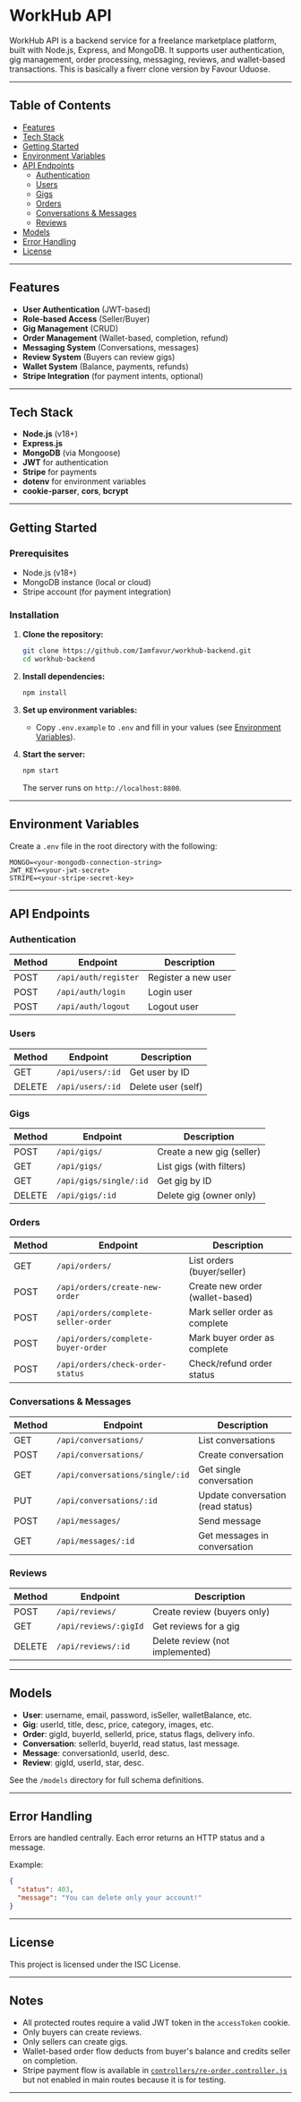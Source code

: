 # WorkHub API

WorkHub API is a backend service for a freelance marketplace platform, built with Node.js, Express, and MongoDB. It supports user authentication, gig management, order processing, messaging, reviews, and wallet-based transactions.
This is basically a fiverr clone version by Favour Uduose.

---

## Table of Contents

- [Features](#features)
- [Tech Stack](#tech-stack)
- [Getting Started](#getting-started)
- [Environment Variables](#environment-variables)
- [API Endpoints](#api-endpoints)
  - [Authentication](#authentication)
  - [Users](#users)
  - [Gigs](#gigs)
  - [Orders](#orders)
  - [Conversations & Messages](#conversations--messages)
  - [Reviews](#reviews)
- [Models](#models)
- [Error Handling](#error-handling)
- [License](#license)

---

## Features

- **User Authentication** (JWT-based)
- **Role-based Access** (Seller/Buyer)
- **Gig Management** (CRUD)
- **Order Management** (Wallet-based, completion, refund)
- **Messaging System** (Conversations, messages)
- **Review System** (Buyers can review gigs)
- **Wallet System** (Balance, payments, refunds)
- **Stripe Integration** (for payment intents, optional)

---

## Tech Stack

- **Node.js** (v18+)
- **Express.js**
- **MongoDB** (via Mongoose)
- **JWT** for authentication
- **Stripe** for payments
- **dotenv** for environment variables
- **cookie-parser**, **cors**, **bcrypt**

---

## Getting Started

### Prerequisites

- Node.js (v18+)
- MongoDB instance (local or cloud)
- Stripe account (for payment integration)

### Installation

1. **Clone the repository:**
   ```sh
   git clone https://github.com/Iamfavur/workhub-backend.git
   cd workhub-backend
   ```

2. **Install dependencies:**
   ```sh
   npm install
   ```

3. **Set up environment variables:**
   - Copy `.env.example` to `.env` and fill in your values (see [Environment Variables](#environment-variables)).

4. **Start the server:**
   ```sh
   npm start
   ```
   The server runs on `http://localhost:8800`.

---

## Environment Variables

Create a `.env` file in the root directory with the following:

```
MONGO=<your-mongodb-connection-string>
JWT_KEY=<your-jwt-secret>
STRIPE=<your-stripe-secret-key>
```

---

## API Endpoints

### Authentication

| Method | Endpoint           | Description           |
|--------|--------------------|----------------------|
| POST   | `/api/auth/register` | Register a new user  |
| POST   | `/api/auth/login`    | Login user           |
| POST   | `/api/auth/logout`   | Logout user          |

### Users

| Method | Endpoint           | Description           |
|--------|--------------------|----------------------|
| GET    | `/api/users/:id`   | Get user by ID       |
| DELETE | `/api/users/:id`   | Delete user (self)   |

### Gigs

| Method | Endpoint                | Description                |
|--------|-------------------------|----------------------------|
| POST   | `/api/gigs/`            | Create a new gig (seller)  |
| GET    | `/api/gigs/`            | List gigs (with filters)   |
| GET    | `/api/gigs/single/:id`  | Get gig by ID              |
| DELETE | `/api/gigs/:id`         | Delete gig (owner only)    |

### Orders

| Method | Endpoint                        | Description                       |
|--------|---------------------------------|-----------------------------------|
| GET    | `/api/orders/`                  | List orders (buyer/seller)        |
| POST   | `/api/orders/create-new-order`   | Create new order (wallet-based)   |
| POST   | `/api/orders/complete-seller-order` | Mark seller order as complete  |
| POST   | `/api/orders/complete-buyer-order`  | Mark buyer order as complete   |
| POST   | `/api/orders/check-order-status`    | Check/refund order status      |

### Conversations & Messages

| Method | Endpoint                        | Description                       |
|--------|---------------------------------|-----------------------------------|
| GET    | `/api/conversations/`           | List conversations                |
| POST   | `/api/conversations/`           | Create conversation               |
| GET    | `/api/conversations/single/:id` | Get single conversation           |
| PUT    | `/api/conversations/:id`        | Update conversation (read status) |
| POST   | `/api/messages/`                | Send message                      |
| GET    | `/api/messages/:id`             | Get messages in conversation      |

### Reviews

| Method | Endpoint             | Description                       |
|--------|----------------------|-----------------------------------|
| POST   | `/api/reviews/`      | Create review (buyers only)       |
| GET    | `/api/reviews/:gigId`| Get reviews for a gig             |
| DELETE | `/api/reviews/:id`   | Delete review (not implemented)   |

---

## Models

- **User**: username, email, password, isSeller, walletBalance, etc.
- **Gig**: userId, title, desc, price, category, images, etc.
- **Order**: gigId, buyerId, sellerId, price, status flags, delivery info.
- **Conversation**: sellerId, buyerId, read status, last message.
- **Message**: conversationId, userId, desc.
- **Review**: gigId, userId, star, desc.

See the `/models` directory for full schema definitions.

---

## Error Handling

Errors are handled centrally. Each error returns an HTTP status and a message.

Example:
```json
{
  "status": 403,
  "message": "You can delete only your account!"
}
```

---

## License

This project is licensed under the ISC License.

---

## Notes

- All protected routes require a valid JWT token in the `accessToken` cookie.
- Only buyers can create reviews.
- Only sellers can create gigs.
- Wallet-based order flow deducts from buyer's balance and credits seller on completion.
- Stripe payment flow is available in [`controllers/re-order.controller.js`](controllers/re-order.controller.js) but not enabled in main routes because it is for testing.

---